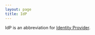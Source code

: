 ```yaml
---
layout: page
title: IdP
---
```


IdP is an abbreviation for [Identity
Provider]({{site.glossary.identityprovider.url}}).
